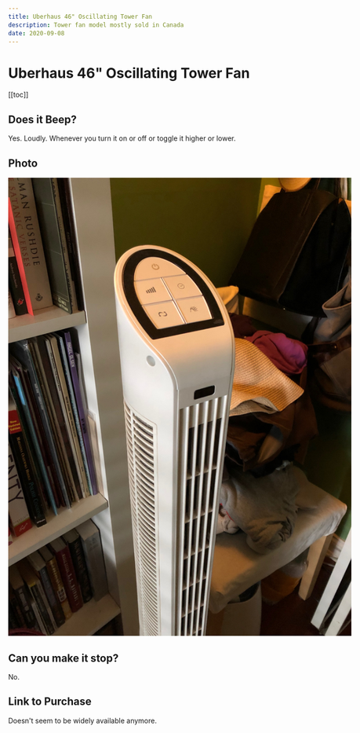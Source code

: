 ```yaml
---
title: Uberhaus 46" Oscillating Tower Fan
description: Tower fan model mostly sold in Canada
date: 2020-09-08
---
```


# Uberhaus 46" Oscillating Tower Fan

[[toc]]


## Does it Beep?

Yes. Loudly. Whenever you turn it on or off or toggle it higher or lower.


## Photo

<p class="text-center">
  <img alt="Uberhaus 46" Oscillating Tower Fan src="/images/uberhaus46.jpeg" style="max-width: 700px" />
</p>


## Can you make it stop?

No.


## Link to Purchase

Doesn't seem to be widely available anymore.
